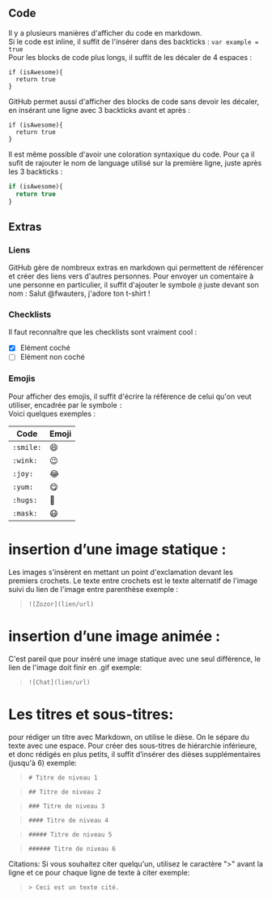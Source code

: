## Code

Il y a plusieurs manières d'afficher du code en markdown.  
Si le code est inline, il suffit de l'insérer dans des backticks : `var example = true`  
Pour les blocks de code plus longs, il suffit de les décaler de 4 espaces :

    if (isAwesome){
      return true
    }

GitHub permet aussi d'afficher des blocks de code sans devoir les décaler, en insérant une ligne avec 3 backticks avant et après :

```
if (isAwesome){
  return true
}
```

Il est même possible d'avoir une coloration syntaxique du code. Pour ça il sufit de rajouter le nom de language utilisé sur la première ligne, juste après les 3 backticks :

```javascript
if (isAwesome){
  return true
}
```

## Extras

### Liens

GitHub gère de nombreux extras en markdown qui permettent de référencer et créer des liens vers d'autres personnes. Pour envoyer un comentaire à une personne en particulier, il suffit d'ajouter le symbole `@` juste devant son nom : Salut @fwauters, j'adore ton t-shirt !  

### Checklists

Il faut reconnaître que les checklists sont vraiment cool :
- [x] Elément coché
- [ ] Elément non coché

### Emojis

Pour afficher des emojis, il suffit d'écrire la référence de celui qu'on veut utiliser, encadrée par le symbole `:`   
Voici quelques exemples :

Code      | Emoji
--------- | ---------
`:smile:` | :smile:
`:wink:`  | :wink:
`:joy:`   | :joy:
`:yum:`   | :yum:
`:hugs:`  | :hugs:
`:mask:`  | :mask:
# insertion d’une image statique :
Les images s'insèrent en mettant un point d'exclamation devant les premiers crochets. Le texte entre crochets est le texte alternatif de l'image suivi du lien de l'image entre parenthèse exemple :
> `![Zozor](lien/url)` 

# insertion d’une image animée :
C'est pareil que pour inséré une image statique  avec une seul différence, le lien de l'image doit finir en .gif exemple:
> `![Chat](lien/url)` 

# Les titres et sous-titres:
pour rédiger un titre avec Markdown, on utilise le dièse. On le sépare du texte avec une espace. Pour créer des sous-titres de hiérarchie inférieure, et donc rédigés en plus petits, il suffit d’insérer des dièses supplémentaires (jusqu'à 6) exemple:
> `# Titre de niveau 1`

> `## Titre de niveau 2`

> `### Titre de niveau 3`

> `#### Titre de niveau 4`

> `##### Titre de niveau 5`

> `###### Titre de niveau 6`

Citations:
Si vous souhaitez citer quelqu'un, utilisez le caractère ">" avant la ligne et ce pour chaque ligne de texte à citer exemple:
> `> Ceci est un texte cité.`




